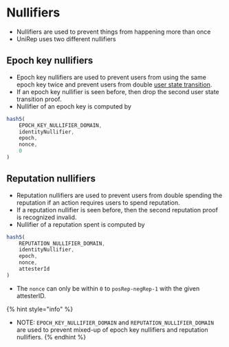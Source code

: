 # Nullifiers

* Nullifiers are used to prevent things from happening more than once
* UniRep uses two different nullifiers

## Epoch key nullifiers

* Epoch key nullifiers are used to prevent users from using the same epoch key twice and prevent users from double [user state transition](user-state-transition.md).
* If an epoch key nullifier is seen before, then drop the second user state transition proof.
* Nullifier of an epoch key is computed by

```typescript
hash5(
    EPOCH_KEY_NULLIFIER_DOMAIN, 
    identityNullifier, 
    epoch, 
    nonce, 
    0
)
```

## Reputation nullifiers

* Reputation nullifiers are used to prevent users from double spending the reputation if an action requires users to spend reputation.
* If a reputation nullifier is seen before, then the second reputation proof is recognized invalid.
* Nullifier of a reputation spent is computed by

```typescript
hash5(
    REPUTATION_NULLIFIER_DOMAIN, 
    identityNullifier, 
    epoch, 
    nonce, 
    attesterId
)
```

* The `nonce` can only be within `0` to `posRep-negRep-1` with the given attesterID.

{% hint style="info" %}
* NOTE: `EPOCH_KEY_NULLIFIER_DOMAIN` and `REPUTATION_NULLIFIER_DOMAIN` are used to prevent mixed-up of epoch key nullifiers and reputation nullifiers.
{% endhint %}
